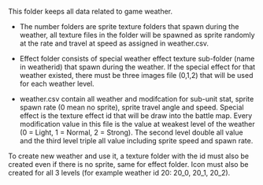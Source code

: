This folder keeps all data related to game weather.

- The number folders are sprite texture folders that spawn during the weather, all texture files in the folder will be
  spawned as sprite randomly at the rate and travel at speed as assigned in weather.csv.

- Effect folder consists of special weather effect texture sub-folder (name in weatherid) that spawn during the weather.
  If the special effect for that weather existed, there must be three images file (0,1,2) that will be used for each
  weather level.

- weather.csv contain all weather and modifcation for sub-unit stat, sprite spawn rate (0 mean no sprite), sprite travel
  angle and speed. Special effect is the texture effect id that will be draw into the battle map. Every modification
  value in this file is the value at weakest level of the weather (0 = Light, 1 = Normal, 2 = Strong). The second level
  double all value and the third level triple all value including sprite speed and spawn rate.

To create new weather and use it, a texture folder with the id must also be created even if there is no sprite, same for
effect folder. Icon must also be created for all 3 levels (for example weather id 20: 20_0, 20_1, 20_2).